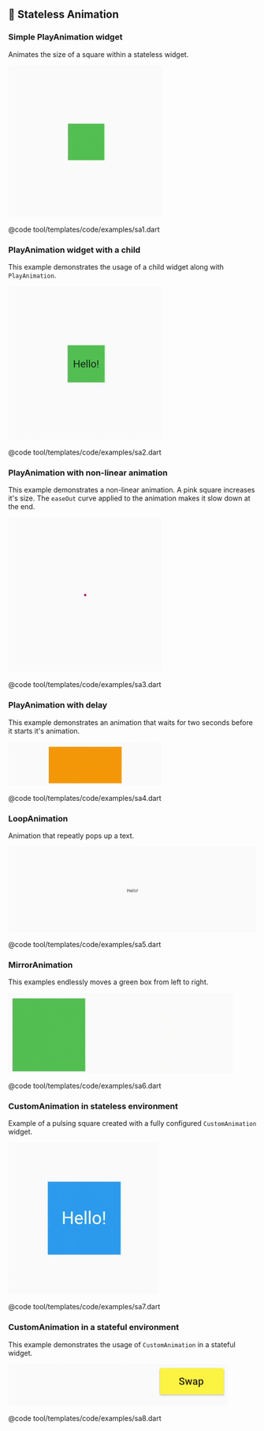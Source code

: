 ## 🚀 Stateless Animation

### Simple PlayAnimation widget

Animates the size of a square within a stateless widget.

![example1](https://raw.githubusercontent.com/felixblaschke/simple_animations_documentation_assets/master/sa_stateless_animation/v1/stateless-animation-1.gif)

@code tool/templates/code/examples/sa1.dart

### PlayAnimation widget with a child

This example demonstrates the usage of a child widget along with `PlayAnimation`.

![example2](https://raw.githubusercontent.com/felixblaschke/simple_animations_documentation_assets/master/sa_stateless_animation/v1/stateless-animation-2.gif)

@code tool/templates/code/examples/sa2.dart

### PlayAnimation with non-linear animation

This example demonstrates a non-linear animation. A pink square increases it's size. The `easeOut` curve applied to the animation makes it slow down at the end.

![example3](https://raw.githubusercontent.com/felixblaschke/simple_animations_documentation_assets/master/sa_stateless_animation/v1/stateless-animation-3.gif)

@code tool/templates/code/examples/sa3.dart

### PlayAnimation with delay

This example demonstrates an animation that waits for two seconds before it starts it's animation.

![example4](https://raw.githubusercontent.com/felixblaschke/simple_animations_documentation_assets/master/sa_stateless_animation/v1/stateless-animation-4.gif)

@code tool/templates/code/examples/sa4.dart

### LoopAnimation

Animation that repeatly pops up a text.

![example5](https://raw.githubusercontent.com/felixblaschke/simple_animations_documentation_assets/master/sa_stateless_animation/v1/stateless-animation-5.gif)

@code tool/templates/code/examples/sa5.dart

### MirrorAnimation

This examples endlessly moves a green box from left to right.

![example6](https://raw.githubusercontent.com/felixblaschke/simple_animations_documentation_assets/master/sa_stateless_animation/v1/stateless-animation-6.gif)

@code tool/templates/code/examples/sa6.dart

### CustomAnimation in stateless environment

Example of a pulsing square created with a fully configured `CustomAnimation` widget.

![example7](https://raw.githubusercontent.com/felixblaschke/simple_animations_documentation_assets/master/sa_stateless_animation/v1/stateless-animation-7.gif)

@code tool/templates/code/examples/sa7.dart

### CustomAnimation in a stateful environment

This example demonstrates the usage of `CustomAnimation` in a stateful widget.

![example8](https://raw.githubusercontent.com/felixblaschke/simple_animations_documentation_assets/master/sa_stateless_animation/v1/stateless-animation-8.gif)

@code tool/templates/code/examples/sa8.dart
